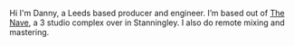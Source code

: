 Hi I'm Danny, a Leeds based producer and engineer. I’m based out of <a href="https://www.navestudios.com/studios">The Nave</a>, a 3 studio complex over in Stanningley. I also do remote mixing and mastering.
